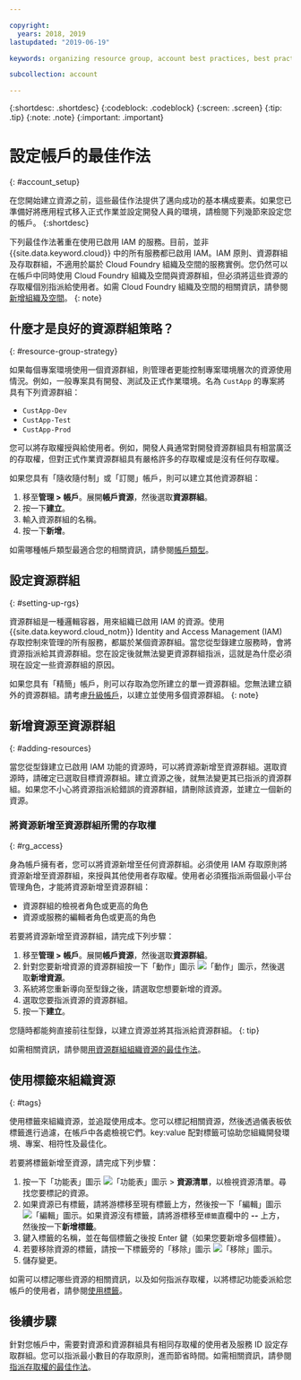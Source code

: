 ```yaml
---

copyright:
  years: 2018, 2019
lastupdated: "2019-06-19"

keywords: organizing resource group, account best practices, best practices account

subcollection: account

---
```


{:shortdesc: .shortdesc}
{:codeblock: .codeblock}
{:screen: .screen}
{:tip: .tip}
{:note: .note}
{:important: .important}


# 設定帳戶的最佳作法
{: #account_setup}

在您開始建立資源之前，這些最佳作法提供了邁向成功的基本構成要素。如果您已準備好將應用程式移入正式作業並設定開發人員的環境，請檢閱下列幾節來設定您的帳戶。
{:shortdesc}

下列最佳作法著重在使用已啟用 IAM 的服務。目前，並非 {{site.data.keyword.cloud}} 中的所有服務都已啟用 IAM。IAM 原則、資源群組及存取群組，不適用於屬於 Cloud Foundry 組織及空間的服務實例。您仍然可以在帳戶中同時使用 Cloud Foundry 組織及空間與資源群組，但必須將這些資源的存取權個別指派給使用者。如需 Cloud Foundry 組織及空間的相關資訊，請參閱[新增組織及空間](/docs/account?topic=account-orgsspacesusers)。
{: note}

## 什麼才是良好的資源群組策略？
{: #resource-group-strategy}

如果每個專案環境使用一個資源群組，則管理者更能控制專案環境層次的資源使用情況。例如，一般專案具有開發、測試及正式作業環境。名為 `CustApp` 的專案將具有下列資源群組：

* `CustApp-Dev`
* `CustApp-Test`
* `CustApp-Prod`

您可以將存取權授與給使用者。例如，開發人員通常對開發資源群組具有相當廣泛的存取權，但對正式作業資源群組具有嚴格許多的存取權或是沒有任何存取權。

如果您具有「隨收隨付制」或「訂閱」帳戶，則可以建立其他資源群組：

1. 移至**管理 > 帳戶**。展開**帳戶資源**，然後選取**資源群組**。
3. 按一下**建立**。
4. 輸入資源群組的名稱。
5. 按一下**新增**。

如需哪種帳戶類型最適合您的相關資訊，請參閱[帳戶類型](/docs/account?topic=account-accounts)。


## 設定資源群組
{: #setting-up-rgs}

資源群組是一種邏輯容器，用來組織已啟用 IAM 的資源。使用 {{site.data.keyword.cloud_notm}} Identity and Access Management (IAM) 存取控制來管理的所有服務，都屬於某個資源群組。當您從型錄建立服務時，會將資源指派給其資源群組。您在設定後就無法變更資源群組指派，這就是為什麼必須現在設定一些資源群組的原因。

如果您具有「精簡」帳戶，則可以存取為您所建立的單一資源群組。您無法建立額外的資源群組。請考慮[升級帳戶](/docs/account?topic=account-upgrading-account)，以建立並使用多個資源群組。
{: note}


## 新增資源至資源群組
{: #adding-resources}

當您從型錄建立已啟用 IAM 功能的資源時，可以將資源新增至資源群組。選取資源時，請確定已選取目標資源群組。建立資源之後，就無法變更其已指派的資源群組。如果您不小心將資源指派給錯誤的資源群組，請刪除該資源，並建立一個新的資源。

### 將資源新增至資源群組所需的存取權
{: #rg_access}

身為帳戶擁有者，您可以將資源新增至任何資源群組。必須使用 IAM 存取原則將資源新增至資源群組，來授與其他使用者存取權。使用者必須獲指派兩個最小平台管理角色，才能將資源新增至資源群組：

* 資源群組的檢視者角色或更高的角色
* 資源或服務的編輯者角色或更高的角色

若要將資源新增至資源群組，請完成下列步驟：

1. 移至**管理 > 帳戶**。展開**帳戶資源**，然後選取**資源群組**。
2. 針對您要新增資源的資源群組按一下「動作」圖示 ![「動作」圖示](../icons/action-menu-icon.svg)，然後選取**新增資源**。
3. 系統將您重新導向至型錄之後，請選取您想要新增的資源。
4. 選取您要指派資源的資源群組。
5. 按一下**建立**。

您隨時都能夠直接前往型錄，以建立資源並將其指派給資源群組。
{: tip}

如需相關資訊，請參閱[用資源群組組織資源的最佳作法](/docs/resources?topic=resources-bp_resourcegroups)。


## 使用標籤來組織資源
{: #tags}

使用標籤來組織資源，並追蹤使用成本。您可以標記相關資源，然後透過儀表板依標籤進行過濾，在帳戶中各處檢視它們。key:value 配對標籤可協助您組織開發環境、專案、相符性及最佳化。

若要將標籤新增至資源，請完成下列步驟：

1. 按一下「功能表」圖示 ![「功能表」圖示](../icons/icon_hamburger.svg) > **資源清單**，以檢視資源清單。尋找您要標記的資源。
2. 如果資源已有標籤，請將游標移至現有標籤上方，然後按一下「編輯」圖示 ![「編輯」圖示](../icons/edit-tagging.svg)。如果資源沒有標籤，請將游標移至`標籤`直欄中的 **--** 上方，然後按一下**新增標籤**。
3. 鍵入標籤的名稱，並在每個標籤之後按 Enter 鍵（如果您要新增多個標籤）。
4. 若要移除資源的標籤，請按一下標籤旁的「移除」圖示 ![「移除」圖示](../icons/close-tagging.svg)。
5. 儲存變更。

如需可以標記哪些資源的相關資訊，以及如何指派存取權，以將標記功能委派給您帳戶的使用者，請參閱[使用標籤](/docs/resources?topic=resources-tag)。


## 後續步驟

針對您帳戶中，需要對資源和資源群組具有相同存取權的使用者及服務 ID 設定存取群組。您可以指派最小數目的存取原則，進而節省時間。如需相關資訊，請參閱[指派存取權的最佳作法](/docs/iam?topic=iam-cfaccess)。

